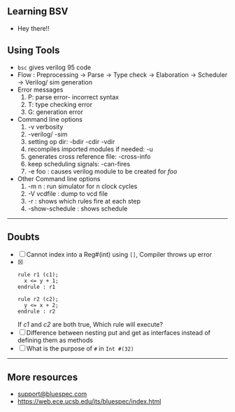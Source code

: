 ## Learning BSV
- Hey there!!
## Using Tools
- `bsc` gives verilog 95 code
- Flow : Preprocessing -> Parse -> Type check -> Elaboration -> Scheduler -> Verilog/ sim generation
- Error messages
  1. P: parse error- incorrect syntax
  2. T: type checking error
  3. G: generation error 
- Command line options
  1. -v verbosity
  2. -verilog/ -sim
  3. setting op dir: -bdir -cdir -vdir
  4. recompiles imported modules if needed: -u
  5. generates cross reference file: -cross-info
  6. keep scheduling signals: -can-fires
  7. -e foo : causes verilog module to be created for *foo*
- Other Command line options
  1. -m n : run simulator for n clock cycles
  2. -V vcdfile : dump to vcd file
  3. -r : shows which rules fire at each step
  4. -show-schedule : shows schedule
---
## Doubts
- [ ] Cannot index into a Reg#(int) using `[]`, Compiler throws up error
- [x]   ```
    rule r1 (c1);
      x <= y + 1;
    endrule : r1

    rule r2 (c2);
      y <= x + 2;
    endrule : r2
    ```
    If *c1* and *c2* are both true, Which rule will execute? 
- [ ] Difference between nesting put and get as interfaces instead of defining them as methods
- [ ] What is the purpose of `#` in `Int #(32)`
---
## More resources
- support@bluespec.com
- https://web.ece.ucsb.edu/its/bluespec/index.html 
